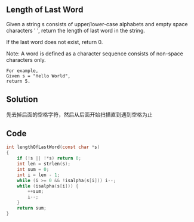 ## Length of Last Word 

Given a string s consists of upper/lower-case alphabets and empty space characters ' ', return the length of last word in the string.

If the last word does not exist, return 0.

Note: A word is defined as a character sequence consists of non-space characters only.

```
For example, 
Given s = "Hello World",
return 5.
```

## Solution

先去掉后面的空格字符，然后从后面开始扫描直到遇到空格为止

## Code
```c
int lengthOfLastWord(const char *s)
{
	if (!s || !*s) return 0;
	int len = strlen(s);
	int sum = 0;
	int i = len - 1;
	while (i >= 0 && !isalpha(s[i])) i--;
	while (isalpha(s[i])) {
		++sum;
		i--;
	}
	return sum;
}
```
